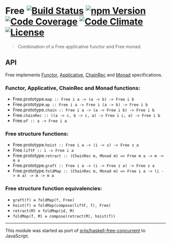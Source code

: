 # Free [![Build Status][build-image]][build] [![npm Version][version-image]][version] [![Code Coverage][coverage-image]][coverage] [![Code Climate][climate-image]][climate] [![License][license-image]][license]

> Combination of a Free applicative functor and Free monad.


## API

Free implements [Functor](https://github.com/fantasyland/fantasy-land#functor), [Applicative](https://github.com/fantasyland/fantasy-land#applicative), [ChainRec](https://github.com/fantasyland/fantasy-land#chainrec) and [Monad](https://github.com/fantasyland/fantasy-land#monad) specifications.

### Functor, Applicative, ChainRec and Monad functions:

- Free.prototype.`map :: Free i a -> (a -> b) -> Free i b`
- Free.prototype.`ap :: Free i a -> Free i (a -> b) -> Free i b`
- Free.prototype.`chain :: Free i a -> (a -> Free i b) -> Free i b`
- Free.`chainRec :: ((a -> c, b -> c, a) -> Free i c, a) -> Free i b`
- Free.`of :: a -> Free i a`


### Free structure functions:

- Free.prototype.`hoist :: Free i a -> (i -> z) -> Free z a`
- Free.`liftF :: i -> Free i a`
- Free.prototype.`retract :: (ChainRec m, Monad m) => Free m a -> m -> m a`
- Free.prototype.`graft :: Free i a -> (i -> Free z a) -> Free z a`
- Free.prototype.`foldMap :: (ChainRec m, Monad m) => Free i a -> (i -> m a) -> m -> m a`

### Free structure function equivalencies:

- `graft(f) ≡ foldMap(f, Free)`
- `hoist(f) ≡ foldMap(compose(liftF, f), Free)`
- `retract(M) ≡ foldMap(id, M)`
- `foldMap(f, M) ≡ compose(retract(M), hoist(f))`

---

This module was started as port of [srijs/haskell-free-concurrent][haskell-free-concurrent] to JavaScript.


[build-image]: https://img.shields.io/travis/safareli/free/master.svg
[build]: https://travis-ci.org/safareli/free

[version-image]: https://img.shields.io/npm/v/@safareli/free.svg
[version]: https://www.npmjs.com/package/@safareli/free

[coverage-image]: https://img.shields.io/codecov/c/github/safareli/free/master.svg
[coverage]: https://codecov.io/gh/safareli/free/branch/master

[climate-image]: https://img.shields.io/codeclimate/github/safareli/free.svg
[climate]: https://codeclimate.com/github/safareli/free

[license-image]: https://img.shields.io/github/license/safareli/free.svg
[license]: https://github.com/safareli/free/blob/master/LICENSE

[haskell-free-concurrent]: https://github.com/srijs/haskell-free-concurrent/blob/1a56280e8d63e037cf8f9e57aa17ac6a8ac817a5/src/Control/Concurrent/Free.hs
